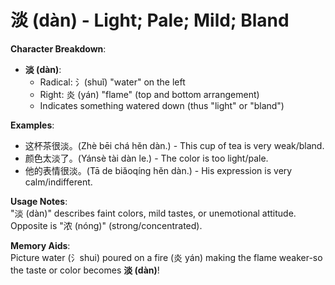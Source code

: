 # **淡 (dàn) - Light; Pale; Mild; Bland**

**Character Breakdown**:  
- **淡 (dàn)**:
  - Radical: 氵(shuǐ) "water" on the left
  - Right: 炎 (yán) "flame" (top and bottom arrangement)
  - Indicates something watered down (thus "light" or "bland")

**Examples**:  
- 这杯茶很淡。(Zhè bēi chá hěn dàn.) - This cup of tea is very weak/bland.  
- 颜色太淡了。(Yánsè tài dàn le.) - The color is too light/pale.  
- 他的表情很淡。(Tā de biǎoqíng hěn dàn.) - His expression is very calm/indifferent.

**Usage Notes**:  
"淡 (dàn)" describes faint colors, mild tastes, or unemotional attitude. Opposite is "浓 (nóng)" (strong/concentrated).

**Memory Aids**:  
Picture water (氵shui) poured on a fire (炎 yán) making the flame weaker-so the taste or color becomes **淡 (dàn)**!